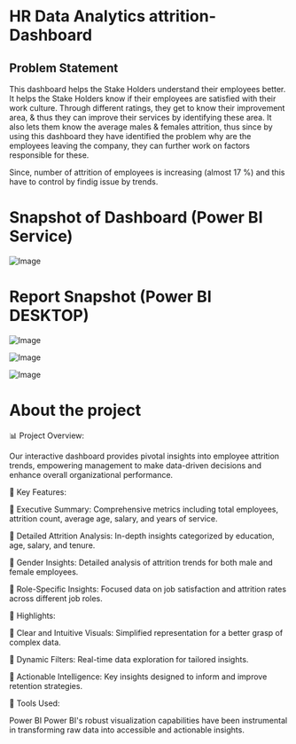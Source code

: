 # HR Data Analytics attrition-Dashboard

## Problem Statement

This dashboard helps the Stake Holders understand their employees better. It helps the Stake Holders know if their employees are satisfied with their work culture. Through different ratings, they get to know their improvement area, & thus they can improve their services by identifying these area. It also lets them know the average males & females attrition, thus since by using this dashboard they have identified the problem why are the employees leaving the company, they can further work on factors responsible for these.

Since, number of attrition of employees is increasing (almost 17 %) and this have to control by findig issue by trends.

# Snapshot of Dashboard (Power BI Service)

![Image](https://github.com/user-attachments/assets/dc7df095-d7cd-45cd-b7d2-75888daf9bde)

 
 # Report Snapshot (Power BI DESKTOP)

 
![Image](https://github.com/user-attachments/assets/a3468016-3de6-4f01-ba6b-1281c7f647a7)

![Image](https://github.com/user-attachments/assets/30709d5d-8e7e-4967-8da1-f8daa367958e)

![Image](https://github.com/user-attachments/assets/efb519d4-35ad-4fd8-878e-b41f55bcf8ee)

 # About the project 

📊 Project Overview:

Our interactive dashboard provides pivotal insights into employee attrition trends, empowering management to make data-driven decisions and enhance overall organizational performance.

💼 Key Features: 

🔹 Executive Summary: Comprehensive metrics including total employees, attrition count, average age, salary, and years of service. 

🔹 Detailed Attrition Analysis: In-depth insights categorized by education, age, salary, and tenure. 

🔹 Gender Insights: Detailed analysis of attrition trends for both male and female employees. 

🔹 Role-Specific Insights: Focused data on job satisfaction and attrition rates across different job roles.

🌟 Highlights:

⿡ Clear and Intuitive Visuals: Simplified representation for a better grasp of complex data.

⿢ Dynamic Filters: Real-time data exploration for tailored insights. 

⿣ Actionable Intelligence: Key insights designed to inform and improve retention strategies.

📌 Tools Used:

Power BI Power BI's robust visualization capabilities have been instrumental in transforming raw data into accessible and actionable insights.

